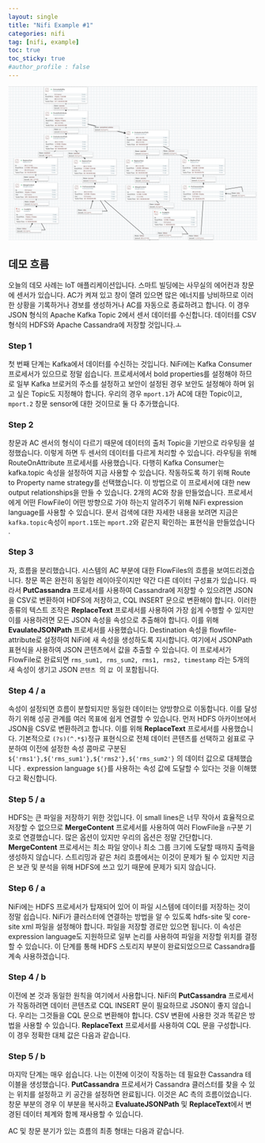 ```yaml
---
layout: single
title: "Nifi Example #1"
categories: nifi
tag: [nifi, example]
toc: true
toc_sticky: true
#author_profile : false
---
```




<img src="https://raw.githubusercontent.com/kalphageek/kalphageek.github.io/master/img/nifi-sample_1.png" style="zoom:150%;" />



## 데모 흐름

오늘의 데모 사례는 IoT 애플리케이션입니다. 스마트 빌딩에는 사무실의 에어컨과 창문에 센서가 있습니다. AC가 켜져 있고 창이 열려 있으면 많은 에너지를 낭비하므로 이러한 상황을 기록하거나 경보를 생성하거나 AC를 자동으로 종료하려고 합니다. 이 경우 JSON 형식의 Apache Kafka Topic 2에서 센서 데이터를 수신합니다. 데이터를 CSV 형식의 HDFS와 Apache Cassandra에 저장할 것입니다.ㅗ

### Step 1

첫 번째 단계는 Kafka에서 데이터를 수신하는 것입니다. NiFi에는 Kafka Consumer 프로세서가 있으므로 정말 쉽습니다.
프로세서에서 bold properties를 설정해야 하므로 일부 Kafka 브로커의 주소를 설정하고 보안이 설정된 경우 보안도 설정해야 하며 읽고 싶은 Topic도 지정해야 합니다. 우리의 경우 `mport.1`가 AC에 대한 Topic이고, `mport.2` 창문 sensor에 대한 것이므로 둘 다 추가했습니다.

### Step 2

창문과 AC 센서의 형식이 다르기 때문에 데이터의 출처 Topic을 기반으로 라우팅을 설정했습니다. 이렇게 하면 두 센서의 데이터를 다르게 처리할 수 있습니다. 라우팅을 위해 RouteOnAttribute 프로세서를 사용했습니다.
다행히 Kafka Consumer는 kafka.topic 속성을 설정하여 지금 사용할 수 있습니다. 작동하도록 하기 위해 Route to Property name strategy를 선택했습니다. 이 방법으로 이 프로세서에 대한 new output relationships을 만들 수 있습니다. 2개의 AC와 창을 만들었습니다. 프로세서에게 어떤 FlowFile이 어떤 방향으로 가야 하는지 알려주기 위해 NiFi expression language를 사용할 수 있습니다. 문서 검색에 대한 자세한 내용을 보려면 지금은 `kafka.topic`속성이 `mport.1`또는 `mport.2`와 같은지 확인하는 표현식을 만들었습니다 .

### Step 3

자, 흐름을 분리했습니다. 시스템의 AC 부분에 대한 FlowFiles의 흐름을 보여드리겠습니다. 창문 쪽은 완전히 동일한 레이아웃이지만 약간 다른 데이터 구성표가 있습니다.
따라서 **PutCassandra** 프로세서를 사용하여 Cassandra에 저장할 수 있으려면 JSON을 CSV로 변환하여 HDFS에 저장하고, CQL INSERT 문으로 변환해야 합니다. 이러한 종류의 텍스트 조작은 **ReplaceText** 프로세서를 사용하여 가장 쉽게 수행할 수 있지만 이를 사용하려면 모든 JSON 속성을 속성으로 추출해야 합니다. 이를 위해 **EvaulateJSONPath** 프로세서를 사용했습니다.
Destination 속성을 flowfile-attribute로 설정하여 NiFi에 새 속성을 생성하도록 지시합니다. 여기에서 JSONPath 표현식을 사용하여 JSON 콘텐츠에서 값을 추출할 수 있습니다. 이 프로세서가 FlowFile로 완료되면 `rms_sum1, rms_sum2, rms1, rms2, timestamp` 라는 5개의 새 속성이 생기고 JSON ``콘텐츠 ``의 ``값 ``이 포함됩니다.

### Step 4 / a

속성이 설정되면 흐름이 분할되지만 동일한 데이터는 양방향으로 이동합니다. 이를 달성하기 위해 성공 관계를 여러 목표에 쉽게 연결할 수 있습니다. 먼저 HDFS 아카이브에서 JSON을 CSV로 변환하려고 합니다. 이를 위해 **ReplaceText** 프로세서를 사용했습니다.
기본적으로 `(?s)(^.*$)`정규 표현식으로 전체 데이터 콘텐츠를 선택하고 쉼표로 구분하여 이전에 설정한 속성 콤마로 구분된 `${'rms1'},${'rms_sum1'},${'rms2'},${'rms_sum2'}` 의 데이터 값으로 대체했습니다 .  expression language `${}`를 사용하는 속성 값에 도달할 수 있다는 것을 이해했다고 확신합니다.

### Step 5 / a

HDFS는 큰 파일을 저장하기 위한 것입니다. 이 small lines은 너무 작아서 효율적으로 저장할 수 없으므로 **MergeContent** 프로세서를 사용하여 여러 FlowFile을 `n`구분 기호로 연결했습니다.
많은 옵션이 있지만 우리의 옵션은 정말 간단합니다. **MergeContent** 프로세서는 최소 파일 양이나 최소 그룹 크기에 도달할 때까지 출력을 생성하지 않습니다. 스트리밍과 같은 처리 흐름에서는 이것이 문제가 될 수 있지만 지금은 보관 및 분석을 위해 HDFS에 쓰고 있기 때문에 문제가 되지 않습니다.

### Step 6 / a

NiFi에는 HDFS 프로세서가 탑재되어 있어 이 파일 시스템에 데이터를 저장하는 것이 정말 쉽습니다. NiFi가 클러스터에 연결하는 방법을 알 수 있도록 hdfs-site 및 core-site xml 파일을 설정해야 합니다. 파일을 저장할 경로만 있으면 됩니다. 이 속성은 expression language도 지원하므로 일부 논리를 사용하여 파일을 저장할 위치를 결정할 수 있습니다.
이 단계를 통해 HDFS 스토리지 부분이 완료되었으므로 Cassandra를 계속 사용하겠습니다.

### Step 4 / b

이전에 본 것과 동일한 원칙을 여기에서 사용합니다. NiFi의 **PutCassandra** 프로세서가 작동하려면 데이터 콘텐츠로 CQL INSERT 문이 필요하므로 JSON이 좋지 않습니다. 우리는 그것들을 CQL 문으로 변환해야 합니다. CSV 변환에 사용한 것과 똑같은 방법을 사용할 수 있습니다.
**ReplaceText** 프로세서를 사용하여 CQL 문을 구성합니다. 이 경우 정확한 대체 값은 다음과 같습니다.

### Step 5 / b

마지막 단계는 매우 쉽습니다. 나는 이전에 이것이 작동하는 데 필요한 Cassandra 테이블을 생성했습니다. **PutCassandra** 프로세서가 Cassandra 클러스터를 찾을 수 있는 위치를 설정하고 키 공간을 설정하면 완료됩니다.
이것은 AC 측의 흐름이었습니다. 창문 부분의 경우 이 부분을 복사하고 **EvaluateJSONPath** 및 **ReplaceText**에서 변경된 데이터 체계와 함께 재사용할 수 있습니다.

AC 및 창문 분기가 있는 흐름의 최종 형태는 다음과 같습니다.